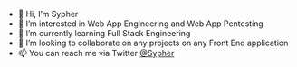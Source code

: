 - 👋 Hi, I’m Sypher
- 👀 I’m interested in Web App Engineering and Web App Pentesting
- 🌱 I’m currently learning Full Stack Engineering
- 💞️ I’m looking to collaborate on any projects on any Front End application
- 📫 You can reach me via Twitter [@Sypher](https://twitter.com/Sypher12233)

<!---
Sypher12233/Sypher12233 is a ✨ special ✨ repository because its `README.md` (this file) appears on your GitHub profile.
You can click the Preview link to take a look at your changes.
--->
